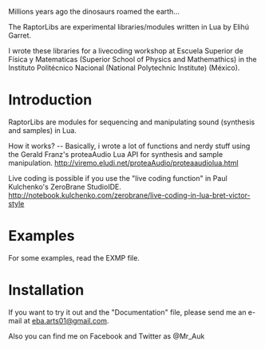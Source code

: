 
Millions years ago the dinosaurs roamed the earth...

The RaptorLibs are experimental libraries/modules written in Lua by Elihú Garret.

I wrote these libraries for a livecoding workshop at Escuela Superior de Física y Matematicas (Superior School of Physics and Mathemathics) in the Instituto Politécnico Nacional (National Polytechnic Institute) (México).

Introduction
======
RaptorLibs are modules for sequencing and manipulating sound (synthesis and samples) in Lua.

How it works? -- Basically, i wrote a lot of functions and nerdy stuff using the Gerald Franz's proteaAudio Lua API for synthesis and sample manipulation.
                 http://viremo.eludi.net/proteaAudio/proteaaudiolua.html

Live coding is possible if you use the "live coding function" in Paul Kulchenko's ZeroBrane StudioIDE. http://notebook.kulchenko.com/zerobrane/live-coding-in-lua-bret-victor-style


Examples
===
For some examples, read the EXMP file.

Installation
===
If you want to try it out and the "Documentation" file, please send me an e-mail at eba.arts01@gmail.com.

Also you can find me on Facebook and Twitter as @Mr_Auk

